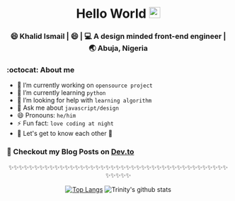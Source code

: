 
<div align="center">
  <h1> Hello World <img src="https://media.giphy.com/media/hvRJCLFzcasrR4ia7z/giphy.gif" width="25px"></h1>
</div>

<div align="center">
<h3> 😄 Khalid Ismail | 😄 | 💻 A design minded front-end engineer | 🌏 Abuja, Nigeria </h3>
</div>


### :octocat: About me 

- 🔭 I’m currently working on `opensource project`
- 🌱 I’m currently learning `python`
- 🤔 I’m looking for help with `learning algorithm`
- 💬 Ask me about `javascript/design`
- 😄 Pronouns: `he/him`
- ⚡ Fun fact: `love coding at night`
- 💭 Let's get to know each other 🌟


### 📕 Checkout my Blog Posts on [Dev.to](https://dev.to/binismail)

<div align="center">

✨✨✨✨✨✨✨✨✨✨✨✨✨✨✨✨✨✨✨✨✨✨✨✨✨✨✨✨✨✨✨✨✨✨✨✨✨✨✨✨✨✨✨✨✨✨✨✨

[![Top Langs](https://github-readme-stats.vercel.app/api/top-langs/?username=binismail&layout=compact)](https://github.com/anuraghazra/github-readme-stats)
![Trinity's github stats](https://github-readme-stats.vercel.app/api/?username=binismail&show_icons=true&title_color=1F75C8&icon_color=2AA410&text_color=043667&bg_color=ffffff) 


</div>
<!--
**binismail/binismail** is a ✨ _special_ ✨ repository because its `README.md` (this file) appears on your GitHub profile.
-->
